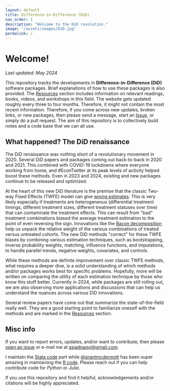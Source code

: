 ```yaml
---
layout: default
title: Difference-in-Difference (DiD)
nav_order: 1
description: "Welcome to the DiD revolution."
image: "/assets/images/DiD.jpg"
permalink: /
---
```



# Welcome!

*Last updated: May 2024*

This repository tracks the developments in **Difference-in-Difference (DiD)** software packages. Brief explanations of how to use these packages is also provided. The [Resources](https://asjadnaqvi.github.io/DiD/docs/resources) section includes information on relevant readings, books, videos, and workshops in this field. The website gets updated roughly every three to four months. Therefore, it might not contain the most recent information. Therefore, if you come across new updates, broken links, or new packages, then please send a message, start an [Issue](https://github.com/asjadnaqvi/DiD/issues), or simply do a pull request. The aim of this repository is to collectively build notes and a code base that we can all use.



## What happened? The DiD renaissance
The DiD renaissance was nothing short of a revolutionary movement in 2020. Several DiD papers and packages coming out back-to-back in 2020 and 2021. This combined with COVID-19 lockdowns where everyone working from home, and #EconTwitter at its peak levels of activity helped boost these methods. Even in 2023 and 2024, existing and new packages continue to be released and optimized.

At the heart of this new DiD literature is the premise that the classic Two-way Fixed Effects (TWFE) model can give [wrong estimates](https://asjadnaqvi.github.io/DiD/docs/code/06_01_twfe/). This is very likely especially if treatments are heterogeneous (differential treatment timings, different treatment sizes, different treatment statuses over time) that can contaminate the treatment effects. This can result from "bad" treatment combinations biased the average treatment estimation to the point of even reversing the sign. Innovations like the [Bacon decomposition](https://asjadnaqvi.github.io/DiD/docs/code/06_02_bacon/) help us unpack the relative weight of the various combinations of treated versus untreated cohorts. The new DiD methods "correct" for these TWFE biases by combining various estimation techniques, such as bootstrapping, inverse probability weights, matching, influence functions, and imputations, to handle parallel trends, negative weights, covariates, and controls.

While these methods are definite improvement over classic TWFE methods, what requires a deeper dive, is a solid understanding of which methods and/or packages works best for specific problems. Hopefully, more will be written on comparing the utility of each estimation technique by those who know this stuff better. Currently in 2024, while packages are still rolling out, we are also observing more applications and discussions that can help us understand the nuances across various DiD innovations. 

Several review papers have come out that summarize the state-of-the-field really well. They are a good starting point to familiarize oneself with the methods and are marked in the [Resources](https://asjadnaqvi.github.io/DiD/docs/resources) section.


## Misc info

If you want to report errors, updates, and/or want to contribute, then please [open an issue](https://github.com/AsjadNaqvi/DiD/issues) or e-mail me at asjadnaqvi@gmail.com. 

I maintain the [Stata code](https://asjadnaqvi.github.io/DiD/docs/code) part while [@grantmcdermott](https://github.com/grantmcdermott) has been super amazing in maintaining the [R code](https://asjadnaqvi.github.io/DiD/docs/code_r). Please reach out if you can help contribute code for *Python* or *Julia*.

If you use this repository and find it helpful, acknowledgements and/or citations will be highly appreciated.

